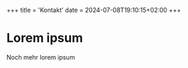 +++
title = 'Kontakt'
date = 2024-07-08T19:10:15+02:00
+++



# Lorem ipsum

Noch mehr lorem ipsum


